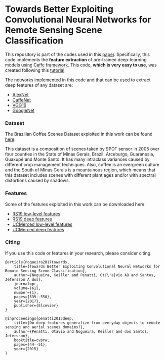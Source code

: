# Towards Better Exploiting Convolutional Neural Networks for Remote Sensing Scene Classification

This repository is part of the codes used in this [paper](http://www.sciencedirect.com/science/article/pii/S0031320316301509).
Specifically, this code implements the **feature extraction** of pre-trained deep-learning models using [Caffe framework](http://caffe.berkeleyvision.org/).
This code, **which is very easy to use**, was created following this [tutorial](http://caffe.berkeleyvision.org/gathered/examples/feature_extraction.html).

The networks implemented in this code and that can be used to extract deep features of any dataset are:

  - [AlexNet](https://papers.nips.cc/paper/4824-imagenet-classification-with-deep-convolutional-neural-networks)
  - [CaffeNet](https://github.com/BVLC/caffe/tree/master/models/bvlc_reference_caffenet)
  - [VGG16](https://arxiv.org/abs/1409.1556)
  - [GoogleNet](https://arxiv.org/abs/1409.4842)

### Dataset

The Brazilian Coffee Scenes Dataset exploited in this work can be found [here](http://www.patreo.dcc.ufmg.br/2017/11/12/brazilian-coffee-scenes-dataset/).

This dataset is a composition of scenes taken by SPOT sensor in 2005 over four counties in the State of Minas Gerais, Brazil: Arceburgo, Guaranesia, Guaxupé and Monte Santo. It has many intraclass variances caused by different crop management techniques. Also, coffee is an evergreen culture and the South of Minas Gerais is a mountainous region, which means that this dataset includes scenes with different plant ages and/or with spectral distortions caused by shadows. 

### Features

Some of the features exploited in this work can be downloaded here:
  - [RS19 low-level features](https://www.dropbox.com/s/d19adxpn9jk5kuh/RS19_low_level_features.zip?dl=0)
  - [RS19 deep features](https://www.dropbox.com/s/e994jhhdl0hz5i3/RS19_deep_features.zip?dl=0)
  - [UCMerced low-level features](https://www.dropbox.com/s/n3vtwi80ewdq900/UCMerced_low_level_features.zip?dl=0)
  - [UCMerced deep features](https://www.dropbox.com/s/0rdvcv5fc0wkar8/UCMerced_deep_features.zip?dl=0)

### Citing

If you use this code or features in your research, please consider citing:

    @article{nogueira2017towards,
		title={Towards Better Exploiting Convolutional Neural Networks for Remote Sensing Scene Classification},
		author={Nogueira, Keiller and Penatti, Ot{\'a}vio AB and Santos, Jefersson A dos},
		journal=pr,
		volume={61},
		number={1},
		pages={539--556},
		year={2017},
		publisher={Elsevier}
	}
	
	@inproceedings{penatti2015deep,
		title={Do deep features generalize from everyday objects to remote sensing and aerial scenes domains?},
		author={Penatti, Otavio and Nogueira, Keiller and dos Santos, Jefersson},
		booktitle=cvprw,
		pages={44--51},
		year={2015}
	}
